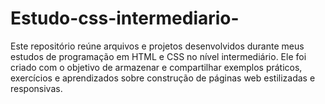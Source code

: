 # Estudo-css-intermediario-
Este repositório reúne arquivos e projetos desenvolvidos durante meus estudos de programação em HTML e CSS no nível intermediário. Ele foi criado com o objetivo de armazenar e compartilhar exemplos práticos, exercícios e aprendizados sobre construção de páginas web estilizadas e responsivas.
